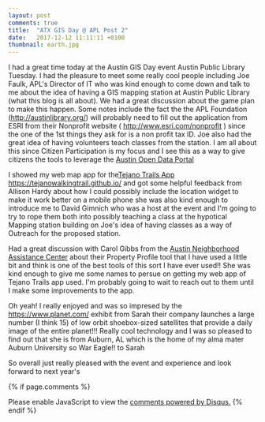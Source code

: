 ```yaml
---
layout: post
comments: true
title:  "ATX GIS Day @ APL Post 2"
date:   2017-12-12 11:11:11 +0100
thumbnail: earth.jpg
---
```

I had a great time today at the Austin GIS Day event Austin Public Library Tuesday. I had the pleasure to meet some really cool people including Joe Faulk, APL's Director of IT who was kind enough to come down and talk to me about the idea of having a GIS mapping station at Austin Public Library (what this blog is all about). We had a great discussion about the game plan to make this happen. Some notes include the fact the the APL Foundation (http://austinlibrary.org/) will probably need to fill out the application from ESRI from their Nonprofit website ( http://www.esri.com/nonprofit ) since the one of the 1st things they ask for is a non profit tax ID. Joe also had the great idea of having volunteers teach classes from the station. I am all about this since Citizen Participation is my focus and I see this as a way to give citizens the tools to leverage the <a href="https://data.austintexas.gov/" target="_blank">Austin Open Data Portal</a>

I showed my web map app for the<a href="http://arcg.is/2mqx9Ez" target="_blank">Tejano Trails App</a> https://tejanowalkingtrail.github.io/ and got some helpful feedback from Allison Hardy about how I could possibly include the location widget to make it work better on a mobile phone she was also kind enough to introduce me to David Gimnich who was a host at the event and I'm going to try to rope them both into possibly teaching a class at the hypotical Mapping station building on Joe's idea of having classes as a way of Outreach for the proposed station. 

Had a great discussion with Carol Gibbs from the <a href="hhttp://www.austintexas.gov/neighbor" target="_blank">Austin Neighborhood Assistance Center</a> about their Property Profile tool that I have used a little bit and think is one of the best tools of this sort I have ever used!! She was kind enough to give me some names to persue on getting my web app of Tejano Trails app used. I'm probably going to wait to reach out to them until I make some improvements to the app.   

Oh yeah! I really enjoyed and was so impresed by the https://www.planet.com/ exhibit from Sarah their company launches a large number (I think 15) of low orbit shoebox-sized satellites that provide a daily image of the entire planet!!! Really cool technology and I was so pleased to find out that she is from Auburn, AL which is the home of my alma mater Auburn University so War Eagle!! to Sarah 

So overall just really pleased with the event and experience and look forward to next year's

{% if page.comments %} 
<div id="disqus_thread"></div>
<script>

/**
*  RECOMMENDED CONFIGURATION VARIABLES: EDIT AND UNCOMMENT THE SECTION BELOW TO INSERT DYNAMIC VALUES FROM YOUR PLATFORM OR CMS.
*  LEARN WHY DEFINING THESE VARIABLES IS IMPORTANT: https://disqus.com/admin/universalcode/#configuration-variables*/
/*
var disqus_config = function () {
this.page.url = PAGE_URL;  // Replace PAGE_URL with your page's canonical URL variable
this.page.identifier = PAGE_IDENTIFIER; // Replace PAGE_IDENTIFIER with your page's unique identifier variable
};
*/
(function() { // DON'T EDIT BELOW THIS LINE
var d = document, s = d.createElement('script');
s.src = 'https://http-esri4apl-site.disqus.com/embed.js';
s.setAttribute('data-timestamp', +new Date());
(d.head || d.body).appendChild(s);
})();
</script>
<noscript>Please enable JavaScript to view the <a href="https://disqus.com/?ref_noscript">comments powered by Disqus.</a></noscript>
{% endif %}

